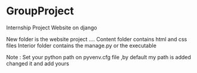 # GroupProject
Internship Project
Website on django 



New folder is the website project ....
Content folder contains html and css files
Interior folder contains the manage.py or the executable


Note : Set your python path on pyvenv.cfg file ,by default my path is added changed it and add yours
